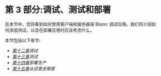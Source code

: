 # 第 3 部分:调试、测试和部署

在本节中，您将看到如何使用客户端和服务器端 Blazor 调试应用。我们将介绍如何添加测试，以及在部署应用时应该考虑什么。

本节包括以下章节:

*   [*第十二章*](12.html#_idTextAnchor182)*调试*
*   [*第十三章*](13.html#_idTextAnchor190)*测试*
*   [*第十四章*](14.html#_idTextAnchor201)*部署生产*
*   [*第十五章*](15.html#_idTextAnchor210)*从这里去哪里*